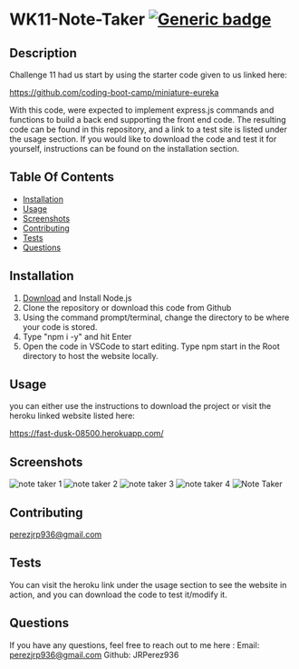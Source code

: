 # WK11-Note-Taker [![Generic badge](https://img.shields.io/badge/License-ISC-blue.svg)](https://choosealicense.com/licenses/isc/)

  ## Description
  Challenge 11 had us start by using the starter code given to us linked here:
  
  https://github.com/coding-boot-camp/miniature-eureka
  
  With this code, were expected to implement express.js commands and functions to build a back end supporting the front end code. The resulting code
  can be found in this repository, and a link to a test site is listed under the usage section. If you would like to download the code and test it for
  yourself, instructions can be found on the installation section.

  ## Table Of Contents
  * [Installation](#installation)
  * [Usage](#usage)
  * [Screenshots](#screenshots)
  * [Contributing](#contributing)
  * [Tests](#tests)
  * [Questions](#questions)
  

  ## Installation
  1. [Download](https://nodejs.org/en/download/) and Install Node.js
  2. Clone the repository or download this code from Github
  3. Using the command prompt/terminal, change the directory to be
     where your code is stored.
  5. Type "npm i -y" and hit Enter
  6. Open the code in VSCode to start editing. Type npm start in the
     Root directory to host the website locally.

  ## Usage
  you can either use the instructions to download the project or visit the heroku linked website listed here:
  
  https://fast-dusk-08500.herokuapp.com/
  
  ## Screenshots
  ![note taker 1](https://user-images.githubusercontent.com/85633985/131765892-f789aa48-9976-4e37-b159-b4c590182960.PNG)
  ![note taker 2](https://user-images.githubusercontent.com/85633985/131765893-5bcad64f-5b68-4991-9670-70fe9a50c082.PNG)
  ![note taker 3](https://user-images.githubusercontent.com/85633985/131765880-2f491474-c429-4503-a184-24e8bbd853e0.PNG)
  ![note taker 4](https://user-images.githubusercontent.com/85633985/131765919-2e63acbc-47f8-4399-a03f-add584a0949a.PNG)
  ![Note Taker](https://user-images.githubusercontent.com/85633985/131766238-4c9a0e9e-7e38-4b5f-934b-6f0ed3c6b9d8.gif)

  ## Contributing
  perezjrp936@gmail.com

  ## Tests
  You can visit the heroku link under the usage section to see the website in action, and you can download the code to test it/modify it.

  ## Questions
  If you have any questions, feel free to reach out to me here :
  Email: perezjrp936@gmail.com
  Github: JRPerez936
